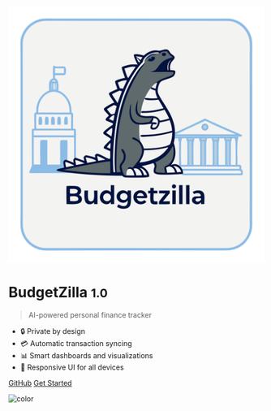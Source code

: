 ![logo](./budgetzilla.svg ':size=300')

# BudgetZilla <small>1.0</small>

> AI-powered personal finance tracker

- 🔒 Private by design
- 💳 Automatic transaction syncing
- 📊 Smart dashboards and visualizations
- 📱 Responsive UI for all devices

[GitHub](https://github.com/rdeepak2002/budgetzilla)
[Get Started](#budgetzilla)

<!-- background color -->
![color](#f0f0f0)